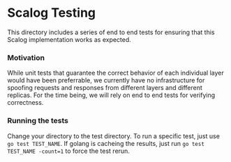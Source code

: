 # Scalog Testing

This directory includes a series of end to end tests for ensuring that this Scalog implementation works as expected.

### Motivation

While unit tests that guarantee the correct behavior of each individual layer would have been preferrable, we currently have no infrastructure for spoofing requests and responses from different layers and different replicas. For the time being, we will rely on end to end tests for verifying correctness.

### Running the tests

Change your directory to the test directory. To run a specific test, just use `go test TEST_NAME`. If golang is cacheing the results, just run `go test TEST_NAME -count=1` to force the test rerun.